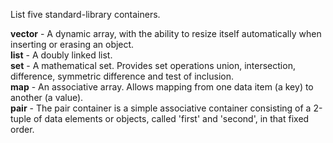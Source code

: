  List five standard-library containers.
 
**vector** - A dynamic array, with the ability to resize itself automatically when inserting or erasing an object.  
**list** - A doubly linked list.  
**set**	- A mathematical set. Provides set operations union, intersection, difference, symmetric difference and test of inclusion.  
**map** -	An associative array. Allows mapping from one data item (a key) to another (a value).  
**pair** - The pair container is a simple associative container consisting of a 2-tuple of data elements or objects, called 'first' and 'second', in that fixed order.  

